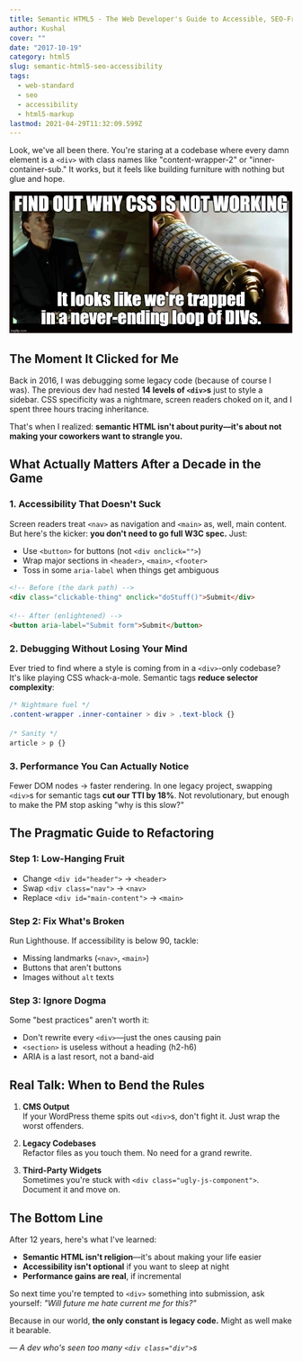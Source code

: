 ```yaml
---
title: Semantic HTML5 - The Web Developer's Guide to Accessible, SEO-Friendly Markup
author: Kushal
cover: ""
date: "2017-10-19"
category: html5
slug: semantic-html5-seo-accessibility
tags:
  - web-standard
  - seo
  - accessibility
  - html5-markup
lastmod: 2021-04-29T11:32:09.599Z
---
```


Look, we've all been there. You're staring at a codebase where every damn element is a `<div>` with class names like "content-wrapper-2" or "inner-container-sub." It works, but it feels like building furniture with nothing but glue and hope.

![enter image description here](./html5-semantic-img-1.jpg)

## **The Moment It Clicked for Me**

Back in 2016, I was debugging some legacy code (because of course I was). The previous dev had nested **14 levels of `<div>`s** just to style a sidebar. CSS specificity was a nightmare, screen readers choked on it, and I spent three hours tracing inheritance.

That's when I realized: **semantic HTML isn't about purity—it's about not making your coworkers want to strangle you.**



## **What Actually Matters After a Decade in the Game**

### 1. **Accessibility That Doesn't Suck**
Screen readers treat `<nav>` as navigation and `<main>` as, well, main content. But here's the kicker: **you don't need to go full W3C spec.** Just:
- Use `<button>` for buttons (not `<div onclick="">`)
- Wrap major sections in `<header>`, `<main>`, `<footer>`
- Toss in some `aria-label` when things get ambiguous

```html
<!-- Before (the dark path) -->
<div class="clickable-thing" onclick="doStuff()">Submit</div>

<!-- After (enlightened) -->
<button aria-label="Submit form">Submit</button>
```

### 2. **Debugging Without Losing Your Mind**
Ever tried to find where a style is coming from in a `<div>`-only codebase? It's like playing CSS whack-a-mole. Semantic tags **reduce selector complexity**:
```css
/* Nightmare fuel */
.content-wrapper .inner-container > div > .text-block {}

/* Sanity */
article > p {}
```

### 3. **Performance You Can Actually Notice**
Fewer DOM nodes → faster rendering. In one legacy project, swapping `<div>`s for semantic tags **cut our TTI by 18%**. Not revolutionary, but enough to make the PM stop asking "why is this slow?"

## **The Pragmatic Guide to Refactoring**

### **Step 1: Low-Hanging Fruit**
- Change `<div id="header">` → `<header>`
- Swap `<div class="nav">` → `<nav>`
- Replace `<div id="main-content">` → `<main>`

### **Step 2: Fix What's Broken**
Run Lighthouse. If accessibility is below 90, tackle:
- Missing landmarks (`<nav>`, `<main>`)
- Buttons that aren't buttons
- Images without `alt` texts

### **Step 3: Ignore Dogma**
Some "best practices" aren't worth it:
- Don't rewrite every `<div>`—just the ones causing pain
- `<section>` is useless without a heading (h2-h6)
- ARIA is a last resort, not a band-aid

## **Real Talk: When to Bend the Rules**

1. **CMS Output**  
   If your WordPress theme spits out `<div>`s, don't fight it. Just wrap the worst offenders.

2. **Legacy Codebases**  
   Refactor files as you touch them. No need for a grand rewrite.

3. **Third-Party Widgets**  
   Sometimes you're stuck with `<div class="ugly-js-component">`. Document it and move on.

## **The Bottom Line**

After 12 years, here's what I've learned:
- **Semantic HTML isn't religion**—it's about making your life easier
- **Accessibility isn't optional** if you want to sleep at night
- **Performance gains are real**, if incremental

So next time you're tempted to `<div>` something into submission, ask yourself: *"Will future me hate current me for this?"*  

Because in our world, **the only constant is legacy code.** Might as well make it bearable.  

*— A dev who's seen too many `<div class="div">`s*  



<!--stackedit_data:
eyJoaXN0b3J5IjpbMTQwODI2MTQ3MiwxNTYwODEwMjczLDE2MD
UxMTc1NzJdfQ==
-->